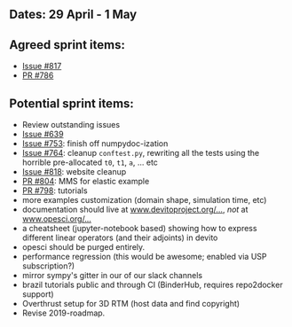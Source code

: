 ## Dates: 29 April - 1 May

## Agreed sprint items:
* [Issue #817](https://github.com/opesci/devito/issues/817)
* [PR #786](https://github.com/opesci/devito/pull/786)

## Potential sprint items:
- Review outstanding issues
- [Issue #639](https://github.com/opesci/devito/issues/639)
- [Issue #753](https://github.com/opesci/devito/issues/753): finish off numpydoc-ization
- [Issue #764](https://github.com/opesci/devito/issues/764): cleanup `conftest.py`, rewriting all the tests using the horrible pre-allocated `t0`, `t1`, `a`, ... etc
- [Issue #818](https://github.com/opesci/devito/issues/818): website cleanup
- [PR #804](https://github.com/opesci/devito/issues/804): MMS for elastic example
- [PR #798](https://github.com/opesci/devito/pull/798): tutorials
- more examples customization (domain shape, simulation time, etc)
- documentation should live at www.devitoproject.org/…, *not* at www.opesci.org/…
- a cheatsheet (jupyter-notebook based) showing how to express different linear operators (and their adjoints) in devito
- opesci should be purged entirely.
- performance regression (this would be awesome; enabled via USP subscription?)
- mirror sympy's gitter in our of our slack channels
- brazil tutorials public and through CI (BinderHub, requires repo2docker support)
- Overthrust setup for 3D RTM (host data and find copyright)
- Revise 2019-roadmap.
